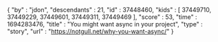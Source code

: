 {
  "by" : "jdon",
  "descendants" : 21,
  "id" : 37448460,
  "kids" : [ 37449710, 37449229, 37449601, 37449311, 37449469 ],
  "score" : 53,
  "time" : 1694283476,
  "title" : "You might want async in your project",
  "type" : "story",
  "url" : "https://notgull.net/why-you-want-async/"
}
